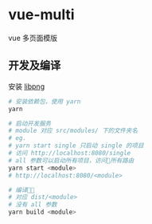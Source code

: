 # vue-multi
vue 多页面模版

## 开发及编译
安装 [libpng](https://www.npmjs.com/package/image-webpack-loader#libpng-issues)

```bash
# 安装依赖包，使用 yarn
yarn

# 启动开发服务
# module 对应 src/modules/ 下的文件夹名
# eg.
# yarn start single 只启动 single 的项目
# 访问 http://localhost:8080/single
# all 参数可以启动所有项目，访问所有路由
yarn start <module>
# http://localhost:8080/<module>

# 编译
# 对应 dist/<module>
# 没有 all 参数
yarn build <module>
```
